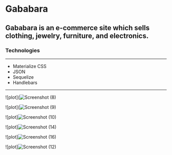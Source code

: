 # Gababara

## Gababara is an e-commerce site which sells clothing, jewelry, furniture, and electronics.

### Technologies
---
- Materialize CSS
- JSON
- Sequelize
- Handlebars
- ---

![plot](![Screenshot (8)](https://github.com/guapjorge/gababara/assets/127804949/72394952-caaa-45f7-a7b1-429a40625acf)

![plot](![Screenshot (9)](https://github.com/guapjorge/gababara/assets/127804949/69c3fa01-bf6f-4282-b0f0-a4f27e39e44e)

![plot]![Screenshot (10)](https://github.com/guapjorge/gababara/assets/127804949/69dedaa3-0781-4317-920c-96ccda29a45a)

![plot]![Screenshot (14)](https://github.com/guapjorge/gababara/assets/127804949/a3e6bd83-76bf-469e-a516-4117523ca410)

![plot]![Screenshot (16)](https://github.com/guapjorge/gababara/assets/127804949/27194a68-66d2-4c6b-a1a5-d85274bf2db0)

![plot]![Screenshot (12)](https://github.com/guapjorge/gababara/assets/127804949/b19a4afb-aad2-46c5-b28b-ed091b7e6359)

